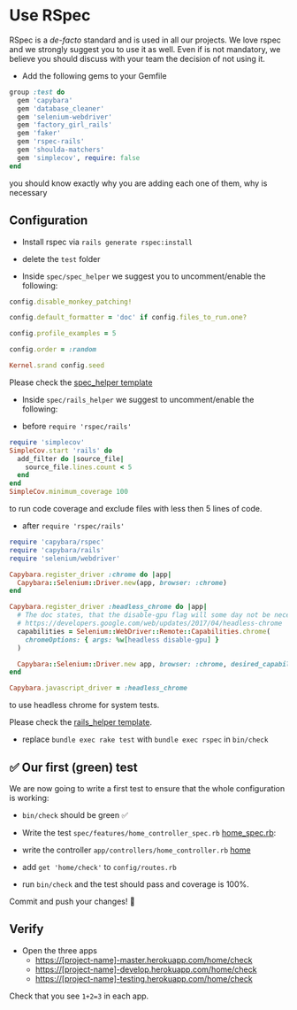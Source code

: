# Use RSpec

RSpec is a *de-facto* standard and is used in all our projects.
We love rspec and we strongly suggest you to use it as well.
Even if is not mandatory, we believe you should discuss with your team the decision of not using it.

* Add the following gems to your Gemfile

```ruby
group :test do
  gem 'capybara'
  gem 'database_cleaner'
  gem 'selenium-webdriver'
  gem 'factory_girl_rails'
  gem 'faker'
  gem 'rspec-rails'
  gem 'shoulda-matchers'
  gem 'simplecov', require: false
end
```

you should know exactly why you are adding each one of them, why is necessary

## Configuration

* Install rspec via `rails generate rspec:install`

* delete the `test` folder

* Inside `spec/spec_helper` we suggest you to uncomment/enable the following:

```ruby
config.disable_monkey_patching!

config.default_formatter = 'doc' if config.files_to_run.one?

config.profile_examples = 5

config.order = :random

Kernel.srand config.seed
```

Please check the [spec_helper template](../templates/spec/spec_helper.rb)

* Inside `spec/rails_helper` we suggest to uncomment/enable the following:

* before `require 'rspec/rails'`

```ruby
require 'simplecov'
SimpleCov.start 'rails' do
  add_filter do |source_file|
    source_file.lines.count < 5
  end
end
SimpleCov.minimum_coverage 100
```

to run code coverage and exclude files with less then 5 lines of code.

* after `require 'rspec/rails'`

```ruby
require 'capybara/rspec'
require 'capybara/rails'
require 'selenium/webdriver'

Capybara.register_driver :chrome do |app|
  Capybara::Selenium::Driver.new(app, browser: :chrome)
end

Capybara.register_driver :headless_chrome do |app|
  # The doc states, that the disable-gpu flag will some day not be necessary any more:
  # https://developers.google.com/web/updates/2017/04/headless-chrome
  capabilities = Selenium::WebDriver::Remote::Capabilities.chrome(
    chromeOptions: { args: %w[headless disable-gpu] }
  )

  Capybara::Selenium::Driver.new app, browser: :chrome, desired_capabilities: capabilities
end

Capybara.javascript_driver = :headless_chrome
```

to use headless chrome for system tests.

Please check the [rails_helper template](../templates/spec/rails_helper.rb).

* replace `bundle exec rake test` with `bundle exec rspec` in `bin/check`

## :white_check_mark: Our first (green) test

We are now going to write a first test to ensure that the whole configuration is working:

* `bin/check` should be green :white_check_mark:
* Write the test `spec/features/home_controller_spec.rb` [home_spec.rb](../templates/spec/features/home_controller_spec.rb):
* write the controller `app/controllers/home_controller.rb` [home](../templates/app/controllers/home_controller.rb)
* add `get 'home/check'` to `config/routes.rb`

* run `bin/check` and the test should pass and coverage is 100%.

Commit and push your changes! :tada:

## Verify

* Open the three apps
  * <https://[project-name]-master.herokuapp.com/home/check>
  * <https://[project-name]-develop.herokuapp.com/home/check>
  * <https://[project-name]-testing.herokuapp.com/home/check>

Check that you see `1+2=3` in each app.

